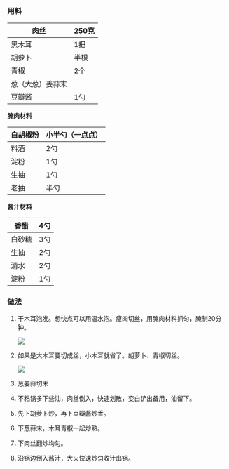 ### 用料

| 肉丝             | 250克 |
| ---------------- | ----- |
| 黑木耳           | 1把   |
| 胡萝卜           | 半根  |
| 青椒             | 2个   |
| 葱（大葱）姜蒜末 |       |
| 豆瓣酱           | 1勺   |

**腌肉材料**

| 白胡椒粉 | 小半勺（一点点） |
| -------- | ---------------- |
| 料酒     | 2勺              |
| 淀粉     | 1勺              |
| 生抽     | 1勺              |
| 老抽     | 半勺             |

**酱汁材料**

| 香醋   | 4勺  |
| ------ | ---- |
| 白砂糖 | 3勺  |
| 生抽   | 2勺  |
| 清水   | 2勺  |
| 淀粉   | 1勺  |

### 做法

1. 干木耳泡发。想快点可以用温水泡。瘦肉切丝，用腌肉材料抓匀，腌制20分钟。

   ![](https://i2.chuimg.com/307517b6004a4334abf15fce47778bd1_684w_912h.jpg?imageView2/2/w/300/interlace/1/q/90)

2. 如果是大木耳要切成丝，小木耳就省了。胡萝卜、青椒切丝。

   ![](https://i2.chuimg.com/1052b6c0ce094d0487349954e7ae93bd_912w_684h.jpg?imageView2/2/w/300/interlace/1/q/90)

3. 葱姜蒜切末

4. 不粘锅多下些油，肉丝倒入，快速划散，变白铲出备用，油留下。

5. 先下胡萝卜炒，再下豆瓣酱炒香。

6. 下葱蒜末，木耳青椒一起炒熟。

7. 下肉丝翻炒均匀。

8. 沿锅边倒入酱汁，大火快速炒匀收汁出锅。

